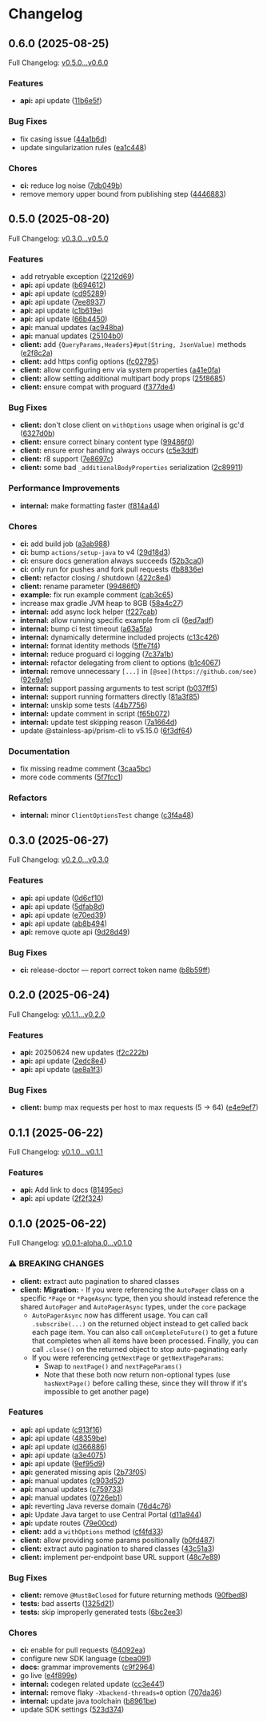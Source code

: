 # Changelog

## 0.6.0 (2025-08-25)

Full Changelog: [v0.5.0...v0.6.0](https://github.com/dinaricrypto/dinari-api-sdk-java/compare/v0.5.0...v0.6.0)

### Features

* **api:** api update ([11b6e5f](https://github.com/dinaricrypto/dinari-api-sdk-java/commit/11b6e5f3e803856fa6989f786374dc29a0f2f4cb))


### Bug Fixes

* fix casing issue ([44a1b6d](https://github.com/dinaricrypto/dinari-api-sdk-java/commit/44a1b6ddbfeaf58e21c962925f17cffbfb23cc1a))
* update singularization rules ([ea1c448](https://github.com/dinaricrypto/dinari-api-sdk-java/commit/ea1c4487155325180c1d379d3b98669cfe09d0ec))


### Chores

* **ci:** reduce log noise ([7db049b](https://github.com/dinaricrypto/dinari-api-sdk-java/commit/7db049bf50f91aa20474818901e4b59e922a5446))
* remove memory upper bound from publishing step ([4446883](https://github.com/dinaricrypto/dinari-api-sdk-java/commit/4446883f4b2ada156ae84625b04d99a878ee1ee3))

## 0.5.0 (2025-08-20)

Full Changelog: [v0.3.0...v0.5.0](https://github.com/dinaricrypto/dinari-api-sdk-java/compare/v0.3.0...v0.5.0)

### Features

* add retryable exception ([2212d69](https://github.com/dinaricrypto/dinari-api-sdk-java/commit/2212d692f81f35f82bd2fefbef8784978fe7fbed))
* **api:** api update ([b694612](https://github.com/dinaricrypto/dinari-api-sdk-java/commit/b694612cd5d48e472460a365f84f4a8be2af1dc9))
* **api:** api update ([cd95289](https://github.com/dinaricrypto/dinari-api-sdk-java/commit/cd95289c319b73b980e5153071f1a31dc78d02cf))
* **api:** api update ([7ee8937](https://github.com/dinaricrypto/dinari-api-sdk-java/commit/7ee8937c7226dea9f006190b5b97fbff77d1a4c6))
* **api:** api update ([c1b619e](https://github.com/dinaricrypto/dinari-api-sdk-java/commit/c1b619e588e9aa4fffb76363409dd1f2a5b3d3ca))
* **api:** api update ([66b4450](https://github.com/dinaricrypto/dinari-api-sdk-java/commit/66b445086742bc097b937c161e005759ea9cef24))
* **api:** manual updates ([ac948ba](https://github.com/dinaricrypto/dinari-api-sdk-java/commit/ac948bae9067eab72794f1ec85116a7e4acf5dc6))
* **api:** manual updates ([25104b0](https://github.com/dinaricrypto/dinari-api-sdk-java/commit/25104b02b264009cc13fb626203f47e9b88f0890))
* **client:** add `{QueryParams,Headers}#put(String, JsonValue)` methods ([e2f8c2a](https://github.com/dinaricrypto/dinari-api-sdk-java/commit/e2f8c2a0e3deaa44b3b0c4c1bbb1268e1095239f))
* **client:** add https config options ([fc02795](https://github.com/dinaricrypto/dinari-api-sdk-java/commit/fc027951e7066537b167ff1d22951fa1acf5a2e5))
* **client:** allow configuring env via system properties ([a41e0fa](https://github.com/dinaricrypto/dinari-api-sdk-java/commit/a41e0fa69f80111d981397b66aaf81a3247e5f69))
* **client:** allow setting additional multipart body props ([25f8685](https://github.com/dinaricrypto/dinari-api-sdk-java/commit/25f8685527fac299e765f67aedcdeb16ce9dcf34))
* **client:** ensure compat with proguard ([f377de4](https://github.com/dinaricrypto/dinari-api-sdk-java/commit/f377de4af556338ff9eb6f28c66385d3900e4979))


### Bug Fixes

* **client:** don't close client on `withOptions` usage when original is gc'd ([6327d0b](https://github.com/dinaricrypto/dinari-api-sdk-java/commit/6327d0bfcf50b15dc7afefefec8a7df4246ab564))
* **client:** ensure correct binary content type ([99486f0](https://github.com/dinaricrypto/dinari-api-sdk-java/commit/99486f073e38974ac0ab95bb40198693ab1641f2))
* **client:** ensure error handling always occurs ([c5e3ddf](https://github.com/dinaricrypto/dinari-api-sdk-java/commit/c5e3ddf34a0ef9f9f171ef0f900e7ce0d86e82f4))
* **client:** r8 support ([7e8697c](https://github.com/dinaricrypto/dinari-api-sdk-java/commit/7e8697cbf1e9c72e55c3f3eaf1a2a995c877bf5b))
* **client:** some bad `_additionalBodyProperties` serialization ([2c89911](https://github.com/dinaricrypto/dinari-api-sdk-java/commit/2c89911d326e197eecf9c7467b1e6c164b69e93c))


### Performance Improvements

* **internal:** make formatting faster ([f814a44](https://github.com/dinaricrypto/dinari-api-sdk-java/commit/f814a4417e70d019286d98445332e8e1574f9da9))


### Chores

* **ci:** add build job ([a3ab988](https://github.com/dinaricrypto/dinari-api-sdk-java/commit/a3ab988ef54f3be550d4ac1174baa5dc363211ef))
* **ci:** bump `actions/setup-java` to v4 ([29d18d3](https://github.com/dinaricrypto/dinari-api-sdk-java/commit/29d18d3993c55577c54dcdd8e8d1a9390b96a928))
* **ci:** ensure docs generation always succeeds ([52b3ca0](https://github.com/dinaricrypto/dinari-api-sdk-java/commit/52b3ca057ced31f3f04e2b2bf5d3fba51c884e1f))
* **ci:** only run for pushes and fork pull requests ([fb8836e](https://github.com/dinaricrypto/dinari-api-sdk-java/commit/fb8836e0aa51291f2a37a77e4b22f3a7fe005fc4))
* **client:** refactor closing / shutdown ([422c8e4](https://github.com/dinaricrypto/dinari-api-sdk-java/commit/422c8e49f16cf31c2424b1b59325ab45b9bdf450))
* **client:** rename parameter ([99486f0](https://github.com/dinaricrypto/dinari-api-sdk-java/commit/99486f073e38974ac0ab95bb40198693ab1641f2))
* **example:** fix run example comment ([cab3c65](https://github.com/dinaricrypto/dinari-api-sdk-java/commit/cab3c65d471d6525b76e75920957a130a97864f4))
* increase max gradle JVM heap to 8GB ([58a4c27](https://github.com/dinaricrypto/dinari-api-sdk-java/commit/58a4c2777373948258cad8978abfaf60b4c0bf6f))
* **internal:** add async lock helper ([f227cab](https://github.com/dinaricrypto/dinari-api-sdk-java/commit/f227cab6ac541ad97c5d6c34ce8516a830a3667f))
* **internal:** allow running specific example from cli ([6ed7adf](https://github.com/dinaricrypto/dinari-api-sdk-java/commit/6ed7adf71a86f3162886f473d830ffa56ddb2c05))
* **internal:** bump ci test timeout ([a63a5fa](https://github.com/dinaricrypto/dinari-api-sdk-java/commit/a63a5faa1db745ce8575bb779461bd95cb478869))
* **internal:** dynamically determine included projects ([c13c426](https://github.com/dinaricrypto/dinari-api-sdk-java/commit/c13c426587ff91da4446a8a45197bb3a1e742254))
* **internal:** format identity methods ([5ffe7f4](https://github.com/dinaricrypto/dinari-api-sdk-java/commit/5ffe7f41c19b35c5f78e2f6b4804e14c52af66fa))
* **internal:** reduce proguard ci logging ([7c37a1b](https://github.com/dinaricrypto/dinari-api-sdk-java/commit/7c37a1bc609b98fee9dd348aeb89bb4f9bc13a31))
* **internal:** refactor delegating from client to options ([b1c4067](https://github.com/dinaricrypto/dinari-api-sdk-java/commit/b1c4067d90c6a2d32de9dd2785e9009b404c7ab7))
* **internal:** remove unnecessary `[...]` in `[@see](https://github.com/see)` ([92e9afe](https://github.com/dinaricrypto/dinari-api-sdk-java/commit/92e9afec1d145879d25bdae02b40016ad4f7be11))
* **internal:** support passing arguments to test script ([b037ff5](https://github.com/dinaricrypto/dinari-api-sdk-java/commit/b037ff5d7b97e31c969722aeffa7465c3f29b1e0))
* **internal:** support running formatters directly ([81a3f85](https://github.com/dinaricrypto/dinari-api-sdk-java/commit/81a3f85d8b4d66ea77a9c8c62fdaf2d074a5ad53))
* **internal:** unskip some tests ([44b7756](https://github.com/dinaricrypto/dinari-api-sdk-java/commit/44b77560168094df14afde421382d418d773015a))
* **internal:** update comment in script ([f65b072](https://github.com/dinaricrypto/dinari-api-sdk-java/commit/f65b072601d4b2e823a482a73cd867a3785d014b))
* **internal:** update test skipping reason ([7a1664d](https://github.com/dinaricrypto/dinari-api-sdk-java/commit/7a1664d967de9264cfbe1e91ba5fb8eecd920e2e))
* update @stainless-api/prism-cli to v5.15.0 ([6f3df64](https://github.com/dinaricrypto/dinari-api-sdk-java/commit/6f3df649b69b0e2fe7a2fee6929a2f3f9816d495))


### Documentation

* fix missing readme comment ([3caa5bc](https://github.com/dinaricrypto/dinari-api-sdk-java/commit/3caa5bcc0fe0004f4d74bd1a37abc90dc5407aae))
* more code comments ([5f7fcc1](https://github.com/dinaricrypto/dinari-api-sdk-java/commit/5f7fcc1295eca6ce6985839f063c58f8e1e77c0f))


### Refactors

* **internal:** minor `ClientOptionsTest` change ([c3f4a48](https://github.com/dinaricrypto/dinari-api-sdk-java/commit/c3f4a48244684f1bccce4ea5137ea0c07844f822))

## 0.3.0 (2025-06-27)

Full Changelog: [v0.2.0...v0.3.0](https://github.com/dinaricrypto/dinari-api-sdk-java/compare/v0.2.0...v0.3.0)

### Features

* **api:** api update ([0d6cf10](https://github.com/dinaricrypto/dinari-api-sdk-java/commit/0d6cf1083a416d0448430f5626c333338c7c311b))
* **api:** api update ([5dfab8d](https://github.com/dinaricrypto/dinari-api-sdk-java/commit/5dfab8d20d5031418af280e1f9316ce1924dd806))
* **api:** api update ([e70ed39](https://github.com/dinaricrypto/dinari-api-sdk-java/commit/e70ed39a9535f50ffe7deb507cc07e8f07a814ed))
* **api:** api update ([ab8b494](https://github.com/dinaricrypto/dinari-api-sdk-java/commit/ab8b4947b91bffd9fe6648a19c76efe1996acc40))
* **api:** remove quote api ([9d28d49](https://github.com/dinaricrypto/dinari-api-sdk-java/commit/9d28d4992fa6730a95a05ab583d4159a0e794770))


### Bug Fixes

* **ci:** release-doctor — report correct token name ([b8b59ff](https://github.com/dinaricrypto/dinari-api-sdk-java/commit/b8b59ff72dcef143f7174a47e0e08febfbd7a6f4))

## 0.2.0 (2025-06-24)

Full Changelog: [v0.1.1...v0.2.0](https://github.com/dinaricrypto/dinari-api-sdk-java/compare/v0.1.1...v0.2.0)

### Features

* **api:** 20250624 new updates ([f2c222b](https://github.com/dinaricrypto/dinari-api-sdk-java/commit/f2c222b68af91d47a8b4b5c9e0ff0bd57f6d8705))
* **api:** api update ([2edc8e4](https://github.com/dinaricrypto/dinari-api-sdk-java/commit/2edc8e42c21e10c0c3e185a0b2b339aa74926200))
* **api:** api update ([ae8a1f3](https://github.com/dinaricrypto/dinari-api-sdk-java/commit/ae8a1f38ada852b5aff3655857670b7366aaeae7))


### Bug Fixes

* **client:** bump max requests per host to max requests (5 -&gt; 64) ([e4e9ef7](https://github.com/dinaricrypto/dinari-api-sdk-java/commit/e4e9ef7d8cafabf2b602588b19b62df30b863ab4))

## 0.1.1 (2025-06-22)

Full Changelog: [v0.1.0...v0.1.1](https://github.com/dinaricrypto/dinari-api-sdk-java/compare/v0.1.0...v0.1.1)

### Features

* **api:** Add link to docs ([81495ec](https://github.com/dinaricrypto/dinari-api-sdk-java/commit/81495ecfe33e1248f0039d6ff44468023b111d31))
* **api:** api update ([2f2f324](https://github.com/dinaricrypto/dinari-api-sdk-java/commit/2f2f32483c2969f97073bf89ca1ed3605bf78891))

## 0.1.0 (2025-06-22)

Full Changelog: [v0.0.1-alpha.0...v0.1.0](https://github.com/dinaricrypto/dinari-api-sdk-java/compare/v0.0.1-alpha.0...v0.1.0)

### ⚠ BREAKING CHANGES

* **client:** extract auto pagination to shared classes
* **client:** **Migration:** - If you were referencing the `AutoPager` class on a specific `*Page` or `*PageAsync` type, then you should instead reference the shared `AutoPager` and `AutoPagerAsync` types, under the `core` package
    - `AutoPagerAsync` now has different usage. You can call `.subscribe(...)` on the returned object instead to get called back each page item. You can also call `onCompleteFuture()` to get a future that completes when all items have been processed. Finally, you can call `.close()` on the returned object to stop auto-paginating early
    - If you were referencing `getNextPage` or `getNextPageParams`:
       - Swap to `nextPage()` and `nextPageParams()`
       - Note that these both now return non-optional types (use `hasNextPage()` before calling these, since they will throw if it's impossible to get another page)

### Features

* **api:** api update ([c913f16](https://github.com/dinaricrypto/dinari-api-sdk-java/commit/c913f1663e3bd5966cbc6de82b4a1d36a095542f))
* **api:** api update ([48359be](https://github.com/dinaricrypto/dinari-api-sdk-java/commit/48359bee69162a56480052964c69a15bb117871d))
* **api:** api update ([d366886](https://github.com/dinaricrypto/dinari-api-sdk-java/commit/d3668867f31fd35eab551339ca7afdd20621f5d7))
* **api:** api update ([a3e4075](https://github.com/dinaricrypto/dinari-api-sdk-java/commit/a3e4075810cbf01ac57134498bd4d2ca56f5b6df))
* **api:** api update ([9ef95d9](https://github.com/dinaricrypto/dinari-api-sdk-java/commit/9ef95d9afd335e8dead490140083dae39853502a))
* **api:** generated missing apis ([2b73f05](https://github.com/dinaricrypto/dinari-api-sdk-java/commit/2b73f0528b48bf26f1dfd3d2dbedd00c9916873d))
* **api:** manual updates ([c903d52](https://github.com/dinaricrypto/dinari-api-sdk-java/commit/c903d5281eb7fc49476dc8acad1d447e7a36e424))
* **api:** manual updates ([c759733](https://github.com/dinaricrypto/dinari-api-sdk-java/commit/c7597332e2eab1f953f813c1d1eeb8bccf626663))
* **api:** manual updates ([0726eb1](https://github.com/dinaricrypto/dinari-api-sdk-java/commit/0726eb152d73470e1fc5a2db80edbe057b3956a8))
* **api:** reverting Java reverse domain ([76d4c76](https://github.com/dinaricrypto/dinari-api-sdk-java/commit/76d4c76c0c70513f9c4aa2a53b0e271c86d9fe90))
* **api:** Update Java target to use Central Portal ([d11a944](https://github.com/dinaricrypto/dinari-api-sdk-java/commit/d11a94420612993071d9ab662a154a607e4cc78b))
* **api:** update routes ([79e00cd](https://github.com/dinaricrypto/dinari-api-sdk-java/commit/79e00cd2f20ee05b3330ba8373797253edb25d41))
* **client:** add a `withOptions` method ([cf4fd33](https://github.com/dinaricrypto/dinari-api-sdk-java/commit/cf4fd33bf728b2d53418fde162ae8ba258d0e153))
* **client:** allow providing some params positionally ([b0fd487](https://github.com/dinaricrypto/dinari-api-sdk-java/commit/b0fd487d016d3e6d68e0e41c422dca2dc07f53ae))
* **client:** extract auto pagination to shared classes ([43c51a3](https://github.com/dinaricrypto/dinari-api-sdk-java/commit/43c51a30da0ca7ae74fefe328d7edfe2d2538a22))
* **client:** implement per-endpoint base URL support ([48c7e89](https://github.com/dinaricrypto/dinari-api-sdk-java/commit/48c7e89178082b83355c3693d6973c46970bc3a7))


### Bug Fixes

* **client:** remove `@MustBeClosed` for future returning methods ([90fbed8](https://github.com/dinaricrypto/dinari-api-sdk-java/commit/90fbed807b40e4e3a1056d988b17b5e4129a1883))
* **tests:** bad asserts ([1325d21](https://github.com/dinaricrypto/dinari-api-sdk-java/commit/1325d2198a4c5b79486f03092a7caf42dcb13c2a))
* **tests:** skip improperly generated tests ([6bc2ee3](https://github.com/dinaricrypto/dinari-api-sdk-java/commit/6bc2ee344bacbdcf7f66c29284372f9b7a81f7e2))


### Chores

* **ci:** enable for pull requests ([64092ea](https://github.com/dinaricrypto/dinari-api-sdk-java/commit/64092ea4f404f275a1e78e7aae21e0db1110be8b))
* configure new SDK language ([cbea091](https://github.com/dinaricrypto/dinari-api-sdk-java/commit/cbea0912c4d4c536a7de1732adc0e93710cb76b5))
* **docs:** grammar improvements ([c9f2964](https://github.com/dinaricrypto/dinari-api-sdk-java/commit/c9f29649c746b8ef365fd4c87a8d85380a009e78))
* go live ([e4f899e](https://github.com/dinaricrypto/dinari-api-sdk-java/commit/e4f899e562a71cc0847c08d8e451d7c6556168cf))
* **internal:** codegen related update ([cc3e441](https://github.com/dinaricrypto/dinari-api-sdk-java/commit/cc3e441ddf20918032297b85e80d205442569e0a))
* **internal:** remove flaky `-Xbackend-threads=0` option ([707da36](https://github.com/dinaricrypto/dinari-api-sdk-java/commit/707da36ca595b67f8bd21ad9c86a783c848c51ac))
* **internal:** update java toolchain ([b8961be](https://github.com/dinaricrypto/dinari-api-sdk-java/commit/b8961bec1738c9ea36576cf1e027573f9a376354))
* update SDK settings ([523d374](https://github.com/dinaricrypto/dinari-api-sdk-java/commit/523d374cad31b4cbe41b993718d587cef64c3f43))
